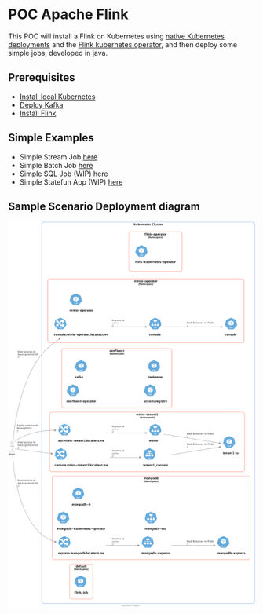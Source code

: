 # POC Apache Flink

This POC will install a Flink on Kubernetes using
[native Kubernetes deployments](https://nightlies.apache.org/flink/flink-docs-master/docs/deployment/resource-providers/native_kubernetes/)
and
the [Flink kubernetes operator](https://nightlies.apache.org/flink/flink-kubernetes-operator-docs-main/docs/concepts/overview/),
and then deploy some simple jobs, developed in java.

## Prerequisites

* [Install local Kubernetes](doc/00_SETUP_LOCAL_K8S.md)
* [Deploy Kafka](doc/01_DEPLOY_KAFKA.md)
* [Install Flink](doc/02_INSTALL_FLINK.md)

## Simple Examples

* Simple Stream Job [here](simple-stream-job/README.md)
* Simple Batch Job [here](simple-batch-job/README.md)
* Simple SQL Job (WIP) [here](simple-sql-job/README.md)
* Simple Statefun App (WIP) [here](simple-statefun-app/README.md)

## Sample Scenario Deployment diagram

![Deployment diagram](doc/deployment_diagram.png)
